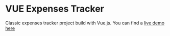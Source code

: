# VUE Expenses Tracker

Classic expenses tracker project build with Vue.js. You can find a [live demo here](https://some-expenses-tracker.netlify.app/)
